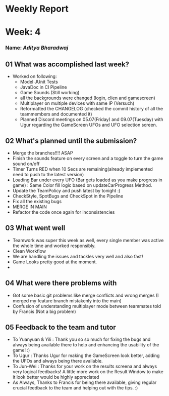 # Weekly Report

# Week: 4
### Name: _Aditya Bharadwaj_

## 01 What was accomplished last week?
- Worked on following:
     - Model JUnit Tests
     - JavaDoc in CI Pipeline 
     - Game Sounds (Still working)
     - all the backgrounds were changed (login, clien and gamescreen)
     - Multiplayer on multiple devices with same IP (Versuch)
     - Reformatted the CHANGELOG (checked the commit history of all the teammembers and documented it)
     - Planned Discord meetings on 05.07(Friday) and 09.07(Tuesday) with Ugur regarding the GameScreen UFOs and UFO selection screen. 


## 02 What's planned until the submission?

- Merge the branches!!!! ASAP
- Finish the sounds feature on every screen and a toggle to turn the game sound on/off
- Timer Turns RED when 10 Secs are remaining(already implemented need to push to the latest version)
- Loading Bar under every UFO (Bar gets loaded as you make progress in game) : Same Color fill logic based on updateCarProgress Method.
- Update the TeamPolicy and push latest by tonight :)
- CheckStyle, SpotBugs and CheckSpot in the Pipeline
- Fix all the existing bugs
- MERGE IN MAIN 
- Refactor the code once again for inconsistencies 


## 03 What went well
- Teamwork was super this week as well, every single member was active the whole time and worked responsibly.
- Clean Workflow
- We are handling the issues and tackles very well and also fast!
- Game Looks pretty good at the moment.
- 


## 04 What were there problems with
- Got some basic git problems like merge conflicts and wrong merges (I merged my feature branch mistakenly into the main)
- Confusion of understanding multiplayer mode between teammates told by Francis (Not a big problem)

## 05 Feedback to the team and tutor
- To Yuanyuan & Yili : Thank you so so much for fixing the bugs and always being available there to help and enhancing the usability of the game! :)
- To Ugur : Thanks Ugur for making the GameScreen look better, adding the UFOs and always being there available.
- To Jun-Wei : Thanks for your work on the results screena and always very logical feedbacks! A little more work on the Result Window to make it look better would be highly appreciated
- As Always, Thanks to Francis for being there available, giving regular crucial feedback to the team and helping out with the tips. :)

